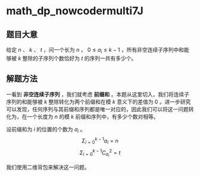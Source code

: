 # math_dp_nowcodermulti7J

## 题目大意

给定 $n$ 、 $k$ 、 $t$ ，问一个长为 $n$ ， $0 \leq a_i \leq k - 1$ ，所有非空连续子序列中和能够被 $k$ 整除的子序列个数恰好为 $t$ 的序列一共有多少个。

## 解题方法

一看到 **非空连续子序列** ，我们就考虑 **前缀和** 。本题从这里切入，我们将连续子序列的和能够被 $k$ 整除转化为两个前缀和在模 $k$ 意义下的差值为 $0$ 。进一步研究可以发现，任何序列与其前缀和序列都是唯一对应的，因此我们可以将这一问题转化为，在一个长度为 $n$ 的模 $k$ 前缀和序列中，有多少个数对相等。

设前缀和为 $i$ 的位置的个数为 $a_i$ 。
$$\Sigma_{i = 0}^{k - 1} a_i = n$$
$$\Sigma_{i = 0}^{k - 1} C_{a_i}^2 = t$$

我们使用二维背包来解决这一问题。
